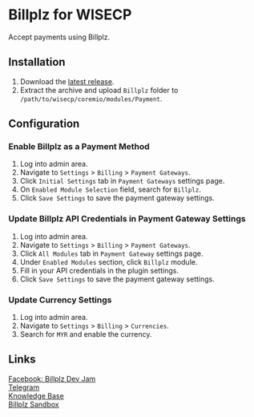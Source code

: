 # Billplz for WISECP

Accept payments using Billplz.

## Installation

1. Download the [latest release](https://github.com/Billplz/Billplz-for-WISECP/archive/master.zip).
2. Extract the archive and upload `Billplz` folder to `/path/to/wisecp/coremio/modules/Payment`.

## Configuration

### Enable Billplz as a Payment Method
1. Log into admin area.
2. Navigate to `Settings` > `Billing` > `Payment Gateways`.
3. Click `Initial Settings` tab in `Payment Gateways` settings page.
4. On `Enabled Module Selection` field, search for `Billplz`.
5. Click `Save Settings` to save the payment gateway settings.

### Update Billplz API Credentials in Payment Gateway Settings
1. Log into admin area.
2. Navigate to `Settings` > `Billing` > `Payment Gateways`.
3. Click `All Modules` tab in `Payment Gateway` settings page.
4. Under `Enabled Modules` section, click `Billplz` module.
5. Fill in your API credentials in the plugin settings.
6. Click `Save Settings` to save the payment gateway settings.

### Update Currency Settings
1. Log into admin area.
2. Navigate to `Settings` > `Billing` > `Currencies`.
3. Search for `MYR` and enable the currency.

## Links

[Facebook: Billplz Dev Jam](https://facebook.com/groups/billplzdevjam)\
[Telegram](https://t.me/mybillplz)\
[Knowledge Base](https://help.billplz.com/)\
[Billplz Sandbox](https://billplz-sandbox.com/)